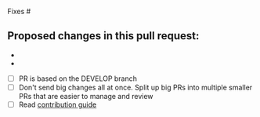 Fixes #

Proposed changes in this pull request:
-
-
-

- [ ] PR is based on the DEVELOP branch
- [ ] Don't send big changes all at once. Split up big PRs into multiple smaller PRs that are easier to manage and review
- [ ] Read [contribution guide](https://github.com/Sick-Rage/Sick-Rage/blob/master/.github/CONTRIBUTING.md)
